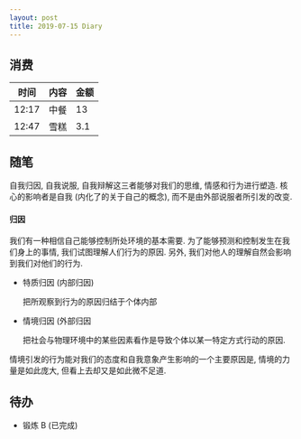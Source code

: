 ```yaml
---
layout: post
title: 2019-07-15 Diary
---
```


## 消费

| 时间 | 内容 | 金额 |
| - | - | - |
| 12:17 | 中餐 | 13 |
| 12:47 | 雪糕 | 3.1 |

## 随笔

自我归因, 自我说服, 自我辩解这三者能够对我们的思维, 情感和行为进行塑造.
核心的影响者是自我 (内化了的关于自己的概念), 而不是由外部说服者所引发的改变.

#### 归因

我们有一种相信自己能够控制所处环境的基本需要. 为了能够预测和控制发生在我们身上的事情,
我们试图理解人们行为的原因. 另外, 我们对他人的理解自然会影响到我们对他们的行为.

- 特质归因 (内部归因)

    把所观察到行为的原因归结于个体内部

- 情境归因 (外部归因

    把社会与物理环境中的某些因素看作是导致个体以某一特定方式行动的原因.

情境引发的行为能对我们的态度和自我意象产生影响的一个主要原因是, 情境的力量是如此庞大,
但看上去却又是如此微不足道.

## 待办

- 锻炼 B (已完成)
